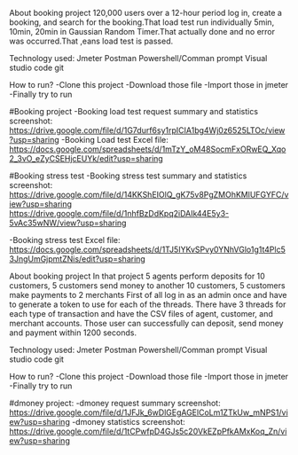 About booking project
120,000 users over a 12-hour period log in, create a booking, and search for the booking.That load test run individually 5min, 10min, 20min in Gaussian Random Timer.That actually done and no error was occurred.That ,eans load test is passed.

Technology used:
Jmeter
Postman
Powershell/Comman prompt
Visual studio code
git

How to run?
-Clone this project
-Download those file
-Import those in jmeter
-Finally try to run

#Booking project
-Booking load test request summary and statistics screenshot:
https://drive.google.com/file/d/1G7durf6sy1rpICIA1bg4Wj0z6525LTOc/view?usp=sharing
-Booking Load test Excel file:
https://docs.google.com/spreadsheets/d/1mTzY_oM48SocmFxORwEQ_Xqo2_3vO_eZyCSEHjcEUYk/edit?usp=sharing

#Booking stress test 
-Booking stress test summary and statistics screenshot:
https://drive.google.com/file/d/14KKShEIOlQ_gK75v8PgZMOhKMlUFGYFC/view?usp=sharing
https://drive.google.com/file/d/1nhfBzDdKpq2iDAIk44E5y3-5vAc35wNW/view?usp=sharing

-Booking stress test Excel file:
https://docs.google.com/spreadsheets/d/1TJ5IYKvSPvy0YNhVGlo1g1t4Plc53JngUmGjpmtZNis/edit?usp=sharing



About booking project
In that project 5 agents perform deposits for 10 customers, 5 customers send money to another 10 customers, 5 customers make payments to 2 merchants
First of all log in as an admin once and have to generate a token to use for each of the threads. There have 3 threads for each type of
transaction and have the CSV files of agent, customer, and merchant accounts. Those user can successfully can deposit, send money and payment within 1200 seconds.


Technology used:
Jmeter
Postman
Powershell/Comman prompt
Visual studio code
git

How to run?
-Clone this project
-Download those file
-Import those in jmeter
-Finally try to run


#dmoney project:
-dmoney request summary screenshot:
https://drive.google.com/file/d/1JFJk_6wDlGEgAGElCoLm1ZTkUw_mNPS1/view?usp=sharing
-dmoney statistics screenshot:
https://drive.google.com/file/d/1tCPwfpD4GJs5c20VkEZpPfkAMxKoq_Zn/view?usp=sharing




